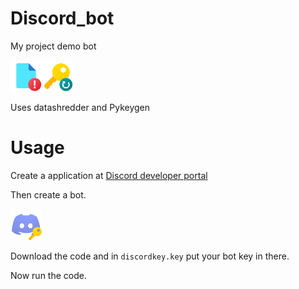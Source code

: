 # Discord_bot
My project demo bot

<img src="https://github.com/0x4248/Discord_bot/blob/main/Documentation/file.png" width=50px><img src="https://github.com/0x4248/Discord_bot/blob/main/Documentation/key.png" width=50px>

Uses datashredder and Pykeygen
# Usage

Create a application at [Discord developer portal](https://discord.com/developers/applications)

Then create a bot.

<img src="https://github.com/0x4248/Discord_bot/blob/main/Documentation/discord-key.png" width=50px>

Download the code and in `discordkey.key` put your bot key in there.

Now run the code.
